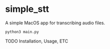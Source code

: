 # simple_stt

A simple MacOS app for transcribing audio files.

`python3 main.py`

TODO Installation, Usage, ETC
